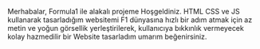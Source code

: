 Merhabalar, Formula1 ile alakalı projeme Hoşgeldiniz.
HTML CSS ve JS kullanarak tasarladığım websitemi F1 dünyasına hızlı bir adım atmak için az metin ve yoğun görsellik yerleştirilerek,
kullanıcıya bıkkınlık vermeyecek kolay hazmedilir bir Website tasarladım umarım beğenirsiniz.
